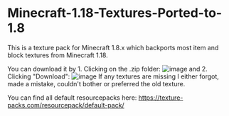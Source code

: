# Minecraft-1.18-Textures-Ported-to-1.8
This is a texture pack for Minecraft 1.8.x which backports most item and block textures from Minecraft 1.18.

You can download it by 1. Clicking on the .zip folder:
![image](https://user-images.githubusercontent.com/114624150/197346809-3a185c43-f1b9-4572-aa96-181fc6280034.png)
and 2. Clicking "Download":
![image](https://user-images.githubusercontent.com/114624150/197346719-a9f9631c-506a-48c0-8db5-7ccaf2d377ee.png)
If any textures are missing I either forgot, made a mistake, couldn't bother or preferred the old texture. 


You can find all default resourcepacks here: https://texture-packs.com/resourcepack/default-pack/
